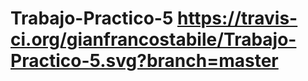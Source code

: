 # Trabajo-Practico-5                                          https://travis-ci.org/gianfrancostabile/Trabajo-Practico-5.svg?branch=master
